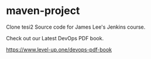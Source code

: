 # maven-project
Clone tesi2
Source code for James Lee's Jenkins course.

Check out our Latest DevOps PDF book.

https://www.level-up.one/devops-pdf-book

